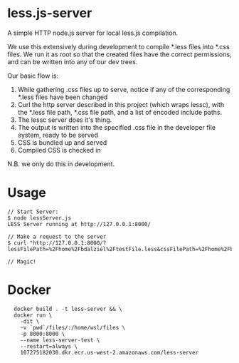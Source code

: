 less.js-server
============
A simple HTTP node.js server for local less.js compilation.

We use this extensively during development to compile *.less files into *.css files. We run it as root so that the created files have the correct permissions, and can be written into any of our dev trees.

Our basic flow is:

1. While gathering .css files up to serve, notice if any of the corresponding *.less files have been changed
2. Curl the  http server described in this project (which wraps lessc), with the *.less file path, *.css file path, and a list of encoded include paths.
3. The lessc server does it's thing.
4. The output is written into the specified .css file in the developer file system, ready to be served
5. CSS is bundled up and served
6. Compiled CSS is checked in

N.B. we only do this in development. 

Usage
=====

    // Start Server:
    $ node lessServer.js
    LESS Server running at http://127.0.0.1:8000/

    // Make a request to the server
    $ curl "http://127.0.0.1:8000/?lessFilePath=%2Fhome%2Fbdalziel%2FtestFile.less&cssFilePath=%2Fhome%2Fbdalziel%2FtestFile.css&paths=%2Fhome%2Fbdalziel%2F

    // Magic!

Docker
=====
      docker build . -t less-server && \
      docker run \
        -dit \
        -v `pwd`/files/:/home/wsl/files \
        -p 8000:8000 \
        --name less-server-test \
        --restart=always \
        107275182030.dkr.ecr.us-west-2.amazonaws.com/less-server
